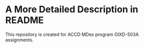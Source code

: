 # A More Detailed Description in README
This repository is created for ACCD MDes program GIXD-503A assignments.
